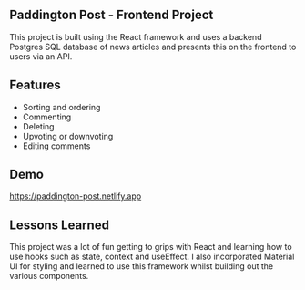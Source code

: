 
## Paddington Post - Frontend Project

This project is built using the React framework and uses a backend Postgres SQL database of news articles and presents this on the frontend to users via an API.


## Features

- Sorting and ordering
- Commenting
- Deleting
- Upvoting or downvoting
- Editing comments


## Demo

https://paddington-post.netlify.app


## Lessons Learned

This project was a lot of fun getting to grips with React and learning how to use hooks such as state, context and useEffect. 
I also incorporated Material UI for styling and learned to use this framework whilst building out the various components.
